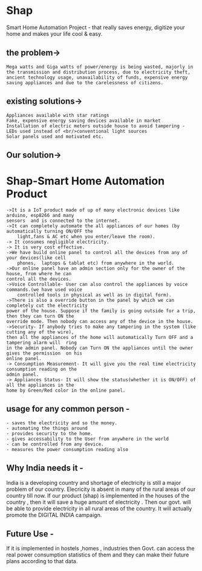 # Shap
Smart Home Automation Project - that really saves energy, digitize your home and makes your life cool &amp; easy.

## the problem->
	Mega watts and Giga watts of power/energy is being wasted, majorly in the transmission and distribution process, due to electricity theft, ancient technology usage, unavailability of funds, expensive energy saving appliances and due to the carelessness of citizens.

## existing solutions->
    Appliances available with star ratings
    Fake, expensive energy saving devices available in market
    Installation of electric meters outside house to avoid tampering - LEDs used instead of <br/>conventional light sources
    Solar panels used and motivated etc.

## Our solution->
# Shap-Smart Home Automation Product
	->It is a IoT product made of up of many electronic devices like arduino, esp8266 and many
	sensors  and is connected to the internet.
	->It can completely automate the all appliances of our homes (by automatically turning ON/OFF the
		light,fans & AC etc when you enter/leave the room).
	-> It consumes negligible electricity.
	-> It is very cost effective.
	->We have build online panel to control all the devices from any of your devices(like cell
		phones,  laptops & tablat etc) from anywhere in the world.
	->Our online panel have an admin section only for the owner of the house, from where he can
	control all the devices. 
	->Voice Controllable- User can also control the appliances by voice commands.(we have used voice
		controlled tools in physical as well as in digital form).
	->There is also a override button in the panel by which we can completely cut the electricity
	power of the house. Suppose if the family is going outside for a trip, then they can turn ON the
	override mode. Then nobody can access any of the device in the house. 
	->Security- If anybody tries to make any tampering in the system (like cutting any of the wire),
	then all the appliances of the home will automatically Turn OFF and a tampering alarm will  ring
	in the admin panel. Nobody can Turn ON the appliances until the owner gives the permission  on his
	online panel.
	-> Consumption Measurement- It will give you the real time electricity consumption reading on the
	admin panel.
	-> Appliances Status- It will show the status(whether it is ON/OFF) of all the appliances in the
	home by Green/Red color in the online panel.

## usage for any common person - 
	- saves the electricity and so the money.
	- automating the things around
	- provides security to the home.
	- gives accessability to the User from anywhere in the world 
	- can be controlled from any device.
	- measures the power consumption reading also

## Why India needs it -
India is a developing country and shortage of electricity is still a major problem of our country. Elecricity is absent in many of the rural areas of our country till now. If our product (shap) is implemented in the houses of the country , then it will save a huge amount of electricity . Then our govt. will be able to provide electricity in all rural areas of the country. It will actually promote the DIGITAL INDIA campaign.

## Future Use - 
If it is implemented in hostels ,homes , industries then Govt. can access the real power consumption statistics of them and they can make their future plans according to that data.

